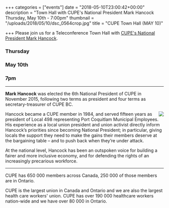 +++
categories = ["events"]
date = "2018-05-10T23:00:42+00:00"
description = "Town Hall with CUPE's National President Mark Hancock Thursday, May 10th - 7:00pm"
thumbnail = "/uploads/2018/05/10/dsc_0564crop.jpg"
title = "CUPE Town Hall (MAY 10)"

+++
Please join us for a Teleconference Town Hall with [CUPE's National President Mark Hancock](https://cupe.ca/mark-hancock-national-president).

### Thursday  
### May 10th
### 7pm


---

**Mark Hancock** was elected the 6th National President of CUPE in November 2015, following two terms as president and four terms as secretary-treasurer of CUPE BC.

<img style="float: right;" src="/uploads/2018/05/10/Mark_Hancock.png">

Hancock became a CUPE member in 1984, and  served fifteen years as president of Local 498 representing Port Coquitlam Municipal Employees. His experience as a local union president  and union activist directly inform Hancock’s priorities since becoming  National President; in particular, giving locals the support they need  to make the gains their members deserve at the bargaining table – and to  push back when they’re under attack.

At the national level, Hancock has been an outspoken voice for  building a fairer and more inclusive economy, and for defending the  rights of an increasingly precarious workforce.

---

CUPE has 650 000 members across Canada, 250 000 of those members are in Ontario.

CUPE is the largest union in Canada and Ontario and we are also the largest health care workers' union.  CUPE has over 190 000 healthcare workers nation-wide and we have over 80 000 in Ontario.
